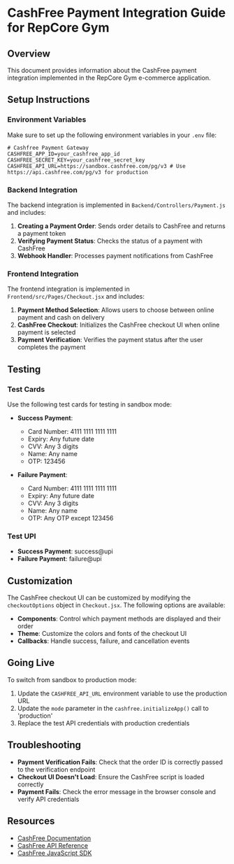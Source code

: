 # CashFree Payment Integration Guide for RepCore Gym

## Overview

This document provides information about the CashFree payment integration implemented in the RepCore Gym e-commerce application.

## Setup Instructions

### Environment Variables

Make sure to set up the following environment variables in your `.env` file:

```
# Cashfree Payment Gateway
CASHFREE_APP_ID=your_cashfree_app_id
CASHFREE_SECRET_KEY=your_cashfree_secret_key
CASHFREE_API_URL=https://sandbox.cashfree.com/pg/v3 # Use https://api.cashfree.com/pg/v3 for production
```

### Backend Integration

The backend integration is implemented in `Backend/Controllers/Payment.js` and includes:

1. **Creating a Payment Order**: Sends order details to CashFree and returns a payment token
2. **Verifying Payment Status**: Checks the status of a payment with CashFree
3. **Webhook Handler**: Processes payment notifications from CashFree

### Frontend Integration

The frontend integration is implemented in `Frontend/src/Pages/Checkout.jsx` and includes:

1. **Payment Method Selection**: Allows users to choose between online payment and cash on delivery
2. **CashFree Checkout**: Initializes the CashFree checkout UI when online payment is selected
3. **Payment Verification**: Verifies the payment status after the user completes the payment

## Testing

### Test Cards

Use the following test cards for testing in sandbox mode:

- **Success Payment**:
  - Card Number: 4111 1111 1111 1111
  - Expiry: Any future date
  - CVV: Any 3 digits
  - Name: Any name
  - OTP: 123456

- **Failure Payment**:
  - Card Number: 4111 1111 1111 1111
  - Expiry: Any future date
  - CVV: Any 3 digits
  - Name: Any name
  - OTP: Any OTP except 123456

### Test UPI

- **Success Payment**: success@upi
- **Failure Payment**: failure@upi

## Customization

The CashFree checkout UI can be customized by modifying the `checkoutOptions` object in `Checkout.jsx`. The following options are available:

- **Components**: Control which payment methods are displayed and their order
- **Theme**: Customize the colors and fonts of the checkout UI
- **Callbacks**: Handle success, failure, and cancellation events

## Going Live

To switch from sandbox to production mode:

1. Update the `CASHFREE_API_URL` environment variable to use the production URL
2. Update the `mode` parameter in the `cashfree.initializeApp()` call to 'production'
3. Replace the test API credentials with production credentials

## Troubleshooting

- **Payment Verification Fails**: Check that the order ID is correctly passed to the verification endpoint
- **Checkout UI Doesn't Load**: Ensure the CashFree script is loaded correctly
- **Payment Fails**: Check the error message in the browser console and verify API credentials

## Resources

- [CashFree Documentation](https://docs.cashfree.com/docs/)
- [CashFree API Reference](https://docs.cashfree.com/reference/)
- [CashFree JavaScript SDK](https://docs.cashfree.com/docs/cashfree-js)